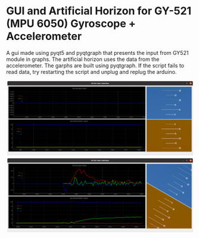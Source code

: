 # GUI and Artificial Horizon for GY-521 (MPU 6050) Gyroscope + Accelerometer 

A gui made using pyqt5 and pyqtgraph that presents the input from GY521 module in graphs. The artificial horizon uses the data from the accelerometer. The garphs are built using pyqtgraph. If the script fails to read data, try restarting the script and unplug and replug the arduino.

![idle](screenshots/idle.png)
![tilt](screenshots/tilt.png)